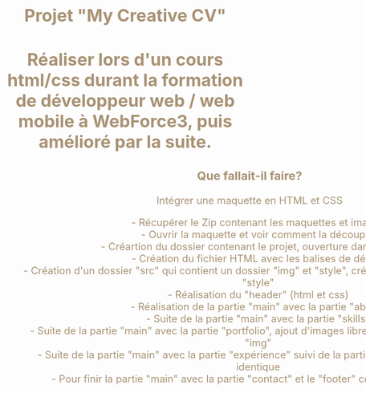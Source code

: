 <h1 align="center" style="border-bottom: none !important; margin-bottom: 5px !important; text-decoration: none; font-size: 34px; color: #a89274;">
    Projet "My Creative CV"
</h1>
<h2 align="center" style="border-bottom: none !important; margin-bottom: 5px !important; text-decoration: none; font-size: 34px; color: #a89274;">
    Réaliser lors d'un cours html/css durant la formation de développeur web / web mobile à WebForce3, puis amélioré par la suite.
</h2>
<div style="font-size: 20px; color: #a89274; text-align: center; margin: 0 auto; width: 1000px">
    <h3> Que fallait-il faire?</h3>
    <p>Intégrer une maquette en HTML et CSS</p>
    <ul style="list-style-type: none;">
        <li> - Récupérer le Zip contenant les maquettes et images </li>
        <li> - Ouvrir la maquette et voir comment la découper </li> 
        <li> - Créartion du dossier contenant le projet, ouverture dans VSCode </li>
        <li> - Création du fichier HTML avec les balises de départ </li>
        <li> - Création d'un dossier "src" qui contient un dossier "img" et "style", création des fichiers css dans "style" </li>
        <li> - Réalisation du "header" (html et css) </li>
        <li> - Réalisation de la partie "main" avec la partie "about" </li>
        <li> - Suite de la partie "main" avec la partie "skills" </li>
        <li> - Suite de la partie "main" avec la partie "portfolio", ajout d'images libre de droits dans le dossier "img" </li>
        <li> - Suite de la partie "main" avec la partie "expérience" suivi de la partie "formation", elles sont identique </li>
        <li> - Pour finir la partie "main" avec la partie "contact" et le "footer" contenant le copyright </li>
    </ul> 
</div>